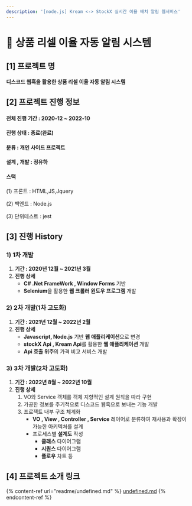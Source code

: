 ```yaml
---
description: '[node.js] Kream <-> StockX 실시간 이율 배치 알림 웹서비스'
---
```


# 👟 상품 리셀 이율 자동 알림 시스템

## \[1] 프로젝트 명

**디스코드 웹훅을 활용한 상품 리셀 이율 자동 알림 시스템**

## \[2] 프로젝트 진행 정보

#### 전체 진행 기간 : 2020-12 \~ 2022-10

#### 진행 상태 : 종료(완료)

#### 분류 : 개인 사이드 프로젝트

#### 설계 , 개발 :  정유하&#x20;

#### 스택&#x20;

(1) 프론트 : HTML,JS,Jquery&#x20;

(2) 백엔드 : Node.js

(3) 단위테스트 : jest

## \[3] 진행 History

### 1) 1차 개발

1. **기간 : 2020년 12월 \~ 2021년 3월**
2. &#x20;**진행 상세**&#x20;
   * **C# .Net FrameWork , Window Forms** 기반
   * **Selenium**을 활용한 **웹 크롤러 윈도우 프로그램** 개발&#x20;

### 2) 2차 개발(1차 고도화)

1. **기간 : 2021년 12월 \~ 2022년 2월**
2. **진행 상세**&#x20;
   * **Javascript, Node.js**  기반 **웹 애플리케이션**으로 변경
   * **stockX Api , Kream Api**를 활용한 **웹 애플리케이션** 개발
   * **Api 호출 위주**의 가격 비교 서비스 개발

### 3) 3차 개발(2차 고도화)

1. **기간 : 2022년 8월 \~ 2022년 10월**
2. **진행 상세**
   1. VO와 Service 객체를 객체 지향적인 설계 원칙을 따라 구현&#x20;
   2. 가공한 정보를 주기적으로 디스코드 웹훅으로 보내는 기능 개발
   3. 프로젝트 내부 구조 체계화
      * **VO , View , Controller , Service** 레이어로 분류하여 재사용과 확장이 가능한 아키텍처를 설계
      * 프로세스별 **설계도** 작성
        * **클래스** 다이어그램
        * **시퀀스** 다이어그램
        * **플로우** 차트 등 &#x20;

## \[4] 프로젝트 소개 링크

{% content-ref url="readme/undefined.md" %}
[undefined.md](readme/undefined.md)
{% endcontent-ref %}

